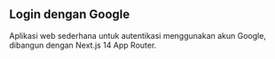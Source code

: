 ## Login dengan Google

Aplikasi web sederhana untuk autentikasi menggunakan akun Google, dibangun dengan Next.js 14 App Router.
